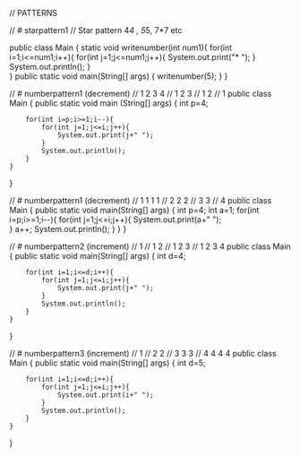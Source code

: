 // PATTERNS

// # starpattern1
// Star pattern 4*4 , 5*5, 7*7 etc

public class Main
{
    static void writenumber(int num1){
        for(int i=1;i<=num1;i++){
	    for(int j=1;j<=num1;j++){
		System.out.print("* ");
	    }
	System.out.println();
	}    
     }
     public static void main(String[] args) {
      	writenumber(5);
    }
}

// # numberpattern1 (decrement)
// 1 2 3 4 
// 1 2 3
// 1 2
// 1
public class Main
{
	public static void main (String[] args) {
		int p=4;
		
		for(int i=p;i>=1;i--){
		    for(int j=1;j<=i;j++){
		        System.out.print(j+" ");
		    }
		    System.out.println();
		}
	}
}

// # numberpattern1 (decrement)
// 1 1 1 1
// 2 2 2
// 3 3
// 4
public class Main
{
	public static void main(String[] args) {
	int p=4;
        int a=1;
	    for(int i=p;i>=1;i--){
	        for(int j=1;j<=i;j++){
	            System.out.print(a+" ");    
	        }
	        a++;
	    System.out.println();
	    }
	}
}

// # numberpattern2 (increment)
// 1
// 1 2
// 1 2 3
// 1 2 3 4
public class Main
{
	public static void main(String[] args) {
		int d=4;
		
		for(int i=1;i<=d;i++){
		    for(int j=1;j<=i;j++){
		        System.out.print(j+" ");
		    }
		    System.out.println();
		}
	}
}

// # numberpattern3 (increment)
// 1
// 2 2
// 3 3 3
// 4 4 4 4
public class Main
{
	public static void main(String[] args) {
		int d=5;
		
		for(int i=1;i<=d;i++){
		    for(int j=1;j<=i;j++){
		        System.out.print(i+" ");
		    }
		    System.out.println();
		}
	}
}
